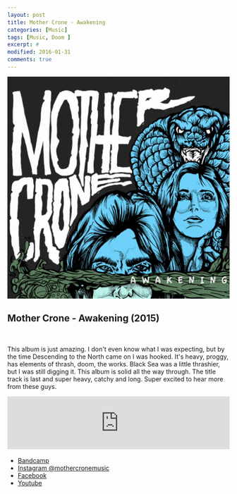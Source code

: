 ```yaml
---
layout: post
title: Mother Crone - Awakening
categories: [Music]
tags: [Music, Doom ]
excerpt: #
modified: 2016-01-31
comments: true
---
```


![conan](/images/mother-crone-awakening.jpg)

## Mother Crone - Awakening (2015)

<br>

This album is just amazing. I don't even know what I was expecting, but by the time Descending to the North came on I was hooked.  It's heavy, proggy, has elements of thrash, doom, the works. Black Sea was a little thrashier, but I was still digging it.  This album is solid all the way through.  The title track is last and super heavy, catchy and long.  Super excited to hear more from these guys.
<br>

<center><iframe style="border: 0; width: 100%; height: 120px;" src="https://bandcamp.com/EmbeddedPlayer/album=1766038383/size=large/bgcol=ffffff/linkcol=0687f5/tracklist=false/artwork=small/track=2292555237/transparent=true/" seamless><a href="http://mothercrone.bandcamp.com/album/awakening">Awakening by Mother Crone</a></iframe></center>

- [Bandcamp](https://mothercrone.bandcamp.com/releases)
- [Instagram @mothercronemusic](http://instagram.com/mothercronemusic)
- [Facebook](http://www.facebook.com/mothercronemusic)
- [Youtube](http://www.youtube.com/mothercronemusic)
